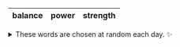 <!-- word_basket start -->
| balance | power | strength |
| :-----: | :---: | :------: |

<details>
  <summary>These words are chosen at random each day. ✨</summary>
  Take a look inside this repo to see how that works.
</details>
<!-- word_basket end -->
